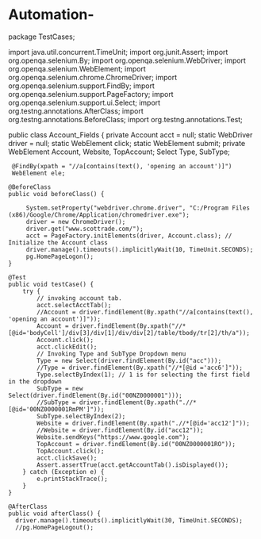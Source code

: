 # Automation-
package TestCases;

import java.util.concurrent.TimeUnit;
import org.junit.Assert;
import org.openqa.selenium.By;
import org.openqa.selenium.WebDriver;
import org.openqa.selenium.WebElement;
import org.openqa.selenium.chrome.ChromeDriver;
import org.openqa.selenium.support.FindBy;
import org.openqa.selenium.support.PageFactory;
import org.openqa.selenium.support.ui.Select;
import org.testng.annotations.AfterClass;
import org.testng.annotations.BeforeClass;
import org.testng.annotations.Test;

public class Account_Fields {
     private Account acct = null;
     static WebDriver driver = null;
     static WebElement click;
     static WebElement submit; 
     private WebElement Account, Website, TopAccount;
     Select Type, SubType;
     
     @FindBy(xpath = "//a[contains(text(), 'opening an account')]")
 	 WebElement ele;
     
    @BeforeClass
    public void beforeClass() {
    	 
    	 System.setProperty("webdriver.chrome.driver", "C:/Program Files (x86)/Google/Chrome/Application/chromedriver.exe");
	  	 driver = new ChromeDriver();
	  	 driver.get("www.scottrade.com/");	    
	   	 acct = PageFactory.initElements(driver, Account.class); // Initialize the Account class  
	  	 driver.manage().timeouts().implicitlyWait(10, TimeUnit.SECONDS);
	   	 pg.HomePageLogon();
    }
     
    @Test
    public void testCase() {
    	try {
    		// invoking account tab.
    		acct.selectAcctTab();        	
        	//Account = driver.findElement(By.xpath("//a[contains(text(), 'opening an account')]"));
        	Account = driver.findElement(By.xpath("//*[@id='bodyCell']/div[3]/div[1]/div/div[2]/table/tbody/tr[2]/th/a"));
        	Account.click();
        	acct.clickEdit();
        	// Invoking Type and SubType Dropdown menu
        	Type = new Select(driver.findElement(By.id("acc")));
        	//Type = driver.findElement(By.xpath("//*[@id ='acc6']"));
        	Type.selectByIndex(1); // 1 is for selecting the first field in the dropdown
        	SubType = new Select(driver.findElement(By.id("00NZ0000001"))); 
        	//SubType = driver.findElement(By.xpath(".//*[@id='00NZ0000001RmPM']"));
        	SubType.selectByIndex(2);
        	Website = driver.findElement(By.xpath(".//*[@id='acc12']"));
        	//Website = driver.findElement(By.id("acc12"));
        	Website.sendKeys("https://www.google.com");
        	TopAccount = driver.findElement(By.id("00NZ0000001RO")); 
        	TopAccount.click(); 
        	acct.clickSave(); 
        	Assert.assertTrue(acct.getAccountTab().isDisplayed());
  		} catch (Exception e) {
  			e.printStackTrace();
  		}    	
	}
    
    @AfterClass
  	public void afterClass() {
	  driver.manage().timeouts().implicitlyWait(30, TimeUnit.SECONDS);
	  //pg.HomePageLogout();
